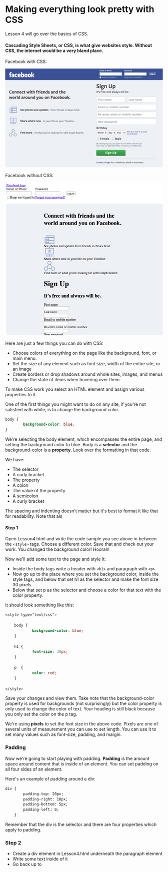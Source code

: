 Making everything look pretty with CSS
========
Lesson 4 will go over the basics of CSS.

#### Cascading Style Sheets, or CSS, is what give websites style. Without CSS, the internet would be a very bland place. 

Facebook with CSS:

<img src="img/facebook-with-css.png">

Facebook without CSS: 

<img src="img/facebook-without-css.png">

Here are just a few things you can do with CSS: 

* Choose colors of everything on the page like the background, font, or main menu.
* Set the size of any element such as font size, width of the entire site, or an image
* Create borders or drop shadows around whole sites, images, and menus
* Change the state of items when hovering over them

To make CSS work you select an HTML element and assign various properties to it. 

One of the first things you might want to do on any site, if you're not satisfied with white, is to change the background color.

```css
body {
        background-color: blue;
}
```

We're selecting the body element, which encompasses the entire page, and setting the background color to blue. Body is a **selector** and the background-color is a **property**.
Look over the formatting in that code. 

We have: 

* The selector 
* A curly bracket
* The property 
* A colon
* The value of the property
* A semicolon
* A curly bracket

The spacing and indenting doesn't matter but it's best to format it like that for readability. Note that als

#### Step 1

Open Lesson4.html and write the code sample you see above in between the `<style>` tags. Choose a different color. Save that and check out your work.
You changed the background color! Hoorah! 

Now we'll add some text to the page and style it: 

* Inside the body tags write a header with `<h1>` and paragraph with `<p>`. 
* Now go up to the place where you set the background color, inside the style tags, and below that set h1 as the selector and make the font size 30 pixels. 
* Below that set p as the selector and choose a color for that text with the color property. 


It should look something like this:

```css
<style type="text/css">

    body {
            background-color: blue;
    }
    
    h1 {
            font-size: 30px;
    }
    
    p  {
            color: red;
    }
    
</style>
```
Save your changes and view them. Take note that the background-color property is used for backgrounds (not surprisingly) but the
color property is only used to change the color of text. Your heading is still black because you only set the color on the p tag. 

We're using **pixels** to set the font size in the above code. Pixels are one of several units of measurement you can use to set length. 
You can use it to set many values such as font-size, padding, and margin. 

### Padding 
Now we're going to start playing with padding. **Padding** is the amount space around content that is inside of an element.  You can set padding on all four sides of an element.

Here's an example of padding around a div:

```HTML 
div {
        padding-top: 20px;
        padding-right: 10px;
        padding-bottom: 5px;
        padding-left: 0;
    }
```
Remember that the div is the selector and there are four properties which apply to padding.

### Step 2

* Create a div element in Lesson4.html underneath the paragraph element
* Write some text inside of it
* Go back up to <style> and type out the above code inside
* Add a 5th property below padding-left to give the div a background color like you did for the body. Make sure it's a different color than what you
  set for body.
* Save your work and view it

Notice the amount of space between the words you typed into the div and the edge of the box. 
There's more space on top because you set the number of pixels to 20. And on the left there is no space at all
because you set the padding to 0. 

### Step 3

* Set some padding to both the h1 and p elements you created. Specifically play around with padding on the left side.
* Save your changes and view them.

### Margins
A **margin** is the amount of space outside of an element. You can set it on all four side like padding.

### Step 4

* On the div selector in your CSS add some properties above the padding to set margins.
* Set the margin-top to 50 pixels and the margin-left to 20 pixels. Don't worry about right or bottom now.
* Save your work and view it. 

The code should look like this: 

```CSS
div {
        margin-top: 50px;
        margin-left: 20px;
        padding-top: 20px;
        padding-right: 10px;
        padding-bottom: 5px;
        padding-left: 0;
        background-color: green;
    }
```

What do you see different about that div? It has been pushed further down the page and also to the left!

## Classes and IDs






